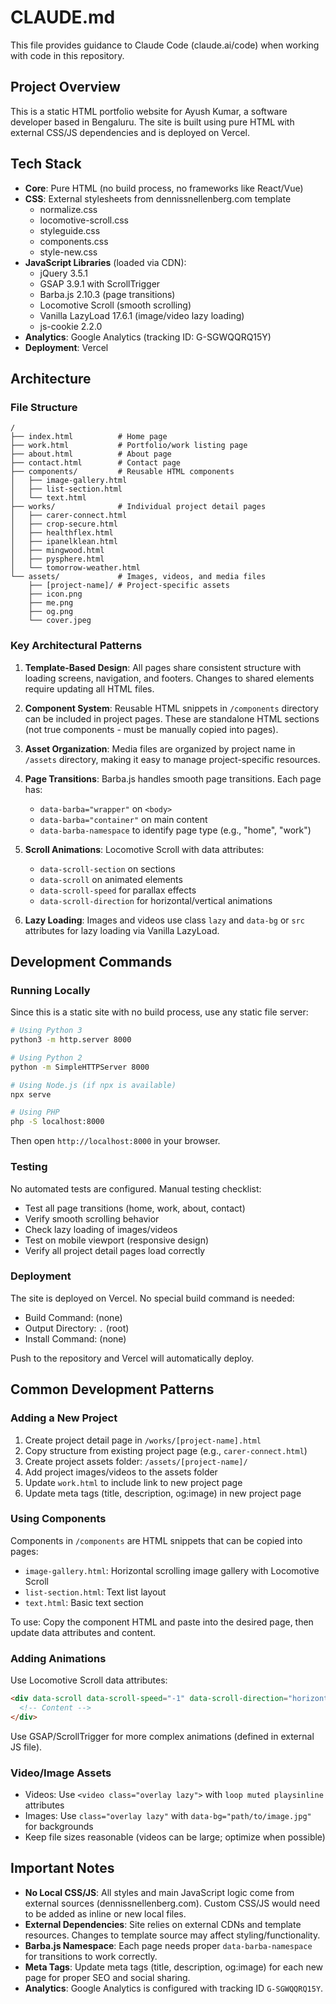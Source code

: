 # CLAUDE.md

This file provides guidance to Claude Code (claude.ai/code) when working with code in this repository.

## Project Overview

This is a static HTML portfolio website for Ayush Kumar, a software developer based in Bengaluru. The site is built using pure HTML with external CSS/JS dependencies and is deployed on Vercel.

## Tech Stack

- **Core**: Pure HTML (no build process, no frameworks like React/Vue)
- **CSS**: External stylesheets from dennissnellenberg.com template
  - normalize.css
  - locomotive-scroll.css
  - styleguide.css
  - components.css
  - style-new.css
- **JavaScript Libraries** (loaded via CDN):
  - jQuery 3.5.1
  - GSAP 3.9.1 with ScrollTrigger
  - Barba.js 2.10.3 (page transitions)
  - Locomotive Scroll (smooth scrolling)
  - Vanilla LazyLoad 17.6.1 (image/video lazy loading)
  - js-cookie 2.2.0
- **Analytics**: Google Analytics (tracking ID: G-SGWQQRQ15Y)
- **Deployment**: Vercel

## Architecture

### File Structure

```
/
├── index.html          # Home page
├── work.html           # Portfolio/work listing page
├── about.html          # About page
├── contact.html        # Contact page
├── components/         # Reusable HTML components
│   ├── image-gallery.html
│   ├── list-section.html
│   └── text.html
├── works/              # Individual project detail pages
│   ├── carer-connect.html
│   ├── crop-secure.html
│   ├── healthflex.html
│   ├── ipanelklean.html
│   ├── mingwood.html
│   ├── pysphere.html
│   └── tomorrow-weather.html
└── assets/             # Images, videos, and media files
    ├── [project-name]/ # Project-specific assets
    ├── icon.png
    ├── me.png
    ├── og.png
    └── cover.jpeg
```

### Key Architectural Patterns

1. **Template-Based Design**: All pages share consistent structure with loading screens, navigation, and footers. Changes to shared elements require updating all HTML files.

2. **Component System**: Reusable HTML snippets in `/components` directory can be included in project pages. These are standalone HTML sections (not true components - must be manually copied into pages).

3. **Asset Organization**: Media files are organized by project name in `/assets` directory, making it easy to manage project-specific resources.

4. **Page Transitions**: Barba.js handles smooth page transitions. Each page has:
   - `data-barba="wrapper"` on `<body>`
   - `data-barba="container"` on main content
   - `data-barba-namespace` to identify page type (e.g., "home", "work")

5. **Scroll Animations**: Locomotive Scroll with data attributes:
   - `data-scroll-section` on sections
   - `data-scroll` on animated elements
   - `data-scroll-speed` for parallax effects
   - `data-scroll-direction` for horizontal/vertical animations

6. **Lazy Loading**: Images and videos use class `lazy` and `data-bg` or `src` attributes for lazy loading via Vanilla LazyLoad.

## Development Commands

### Running Locally

Since this is a static site with no build process, use any static file server:

```bash
# Using Python 3
python3 -m http.server 8000

# Using Python 2
python -m SimpleHTTPServer 8000

# Using Node.js (if npx is available)
npx serve

# Using PHP
php -S localhost:8000
```

Then open `http://localhost:8000` in your browser.

### Testing

No automated tests are configured. Manual testing checklist:
- Test all page transitions (home, work, about, contact)
- Verify smooth scrolling behavior
- Check lazy loading of images/videos
- Test on mobile viewport (responsive design)
- Verify all project detail pages load correctly

### Deployment

The site is deployed on Vercel. No special build command is needed:
- Build Command: (none)
- Output Directory: `.` (root)
- Install Command: (none)

Push to the repository and Vercel will automatically deploy.

## Common Development Patterns

### Adding a New Project

1. Create project detail page in `/works/[project-name].html`
2. Copy structure from existing project page (e.g., `carer-connect.html`)
3. Create project assets folder: `/assets/[project-name]/`
4. Add project images/videos to the assets folder
5. Update `work.html` to include link to new project page
6. Update meta tags (title, description, og:image) in new project page

### Using Components

Components in `/components` are HTML snippets that can be copied into pages:
- `image-gallery.html`: Horizontal scrolling image gallery with Locomotive Scroll
- `list-section.html`: Text list layout
- `text.html`: Basic text section

To use: Copy the component HTML and paste into the desired page, then update data attributes and content.

### Adding Animations

Use Locomotive Scroll data attributes:
```html
<div data-scroll data-scroll-speed="-1" data-scroll-direction="horizontal">
  <!-- Content -->
</div>
```

Use GSAP/ScrollTrigger for more complex animations (defined in external JS file).

### Video/Image Assets

- Videos: Use `<video class="overlay lazy">` with `loop muted playsinline` attributes
- Images: Use `class="overlay lazy"` with `data-bg="path/to/image.jpg"` for backgrounds
- Keep file sizes reasonable (videos can be large; optimize when possible)

## Important Notes

- **No Local CSS/JS**: All styles and main JavaScript logic come from external sources (dennissnellenberg.com). Custom CSS/JS would need to be added as inline or new local files.
- **External Dependencies**: Site relies on external CDNs and template resources. Changes to template source may affect styling/functionality.
- **Barba.js Namespace**: Each page needs proper `data-barba-namespace` for transitions to work correctly.
- **Meta Tags**: Update meta tags (title, description, og:image) for each new page for proper SEO and social sharing.
- **Analytics**: Google Analytics is configured with tracking ID `G-SGWQQRQ15Y`.
